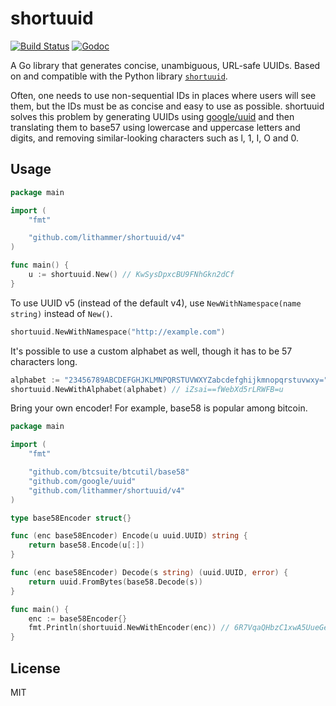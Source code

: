 # shortuuid

[![Build Status](https://github.com/lithammer/shortuuid/workflows/CI/badge.svg)](https://github.com/lithammer/shortuuid/actions)
[![Godoc](https://img.shields.io/badge/godoc-reference-blue.svg?style=flat)](https://pkg.go.dev/github.com/lithammer/shortuuid/v4)

A Go library that generates concise, unambiguous, URL-safe UUIDs. Based on and
compatible with the Python library
[`shortuuid`](https://github.com/skorokithakis/shortuuid).

Often, one needs to use non-sequential IDs in places where users will see them,
but the IDs must be as concise and easy to use as possible. shortuuid solves
this problem by generating UUIDs using
[google/uuid](https://github.com/google/uuid) and then translating them to
base57 using lowercase and uppercase letters and digits, and removing
similar-looking characters such as l, 1, I, O and 0.

## Usage

```go
package main

import (
	"fmt"

	"github.com/lithammer/shortuuid/v4"
)

func main() {
	u := shortuuid.New() // KwSysDpxcBU9FNhGkn2dCf
}
```

To use UUID v5 (instead of the default v4), use `NewWithNamespace(name string)`
instead of `New()`.

```go
shortuuid.NewWithNamespace("http://example.com")
```

It's possible to use a custom alphabet as well, though it has to be 57
characters long.

```go
alphabet := "23456789ABCDEFGHJKLMNPQRSTUVWXYZabcdefghijkmnopqrstuvwxy="
shortuuid.NewWithAlphabet(alphabet) // iZsai==fWebXd5rLRWFB=u
```

Bring your own encoder! For example, base58 is popular among bitcoin.

```go
package main

import (
	"fmt"

	"github.com/btcsuite/btcutil/base58"
	"github.com/google/uuid"
	"github.com/lithammer/shortuuid/v4"
)

type base58Encoder struct{}

func (enc base58Encoder) Encode(u uuid.UUID) string {
	return base58.Encode(u[:])
}

func (enc base58Encoder) Decode(s string) (uuid.UUID, error) {
	return uuid.FromBytes(base58.Decode(s))
}

func main() {
	enc := base58Encoder{}
	fmt.Println(shortuuid.NewWithEncoder(enc)) // 6R7VqaQHbzC1xwA5UueGe6
}
```

## License

MIT
